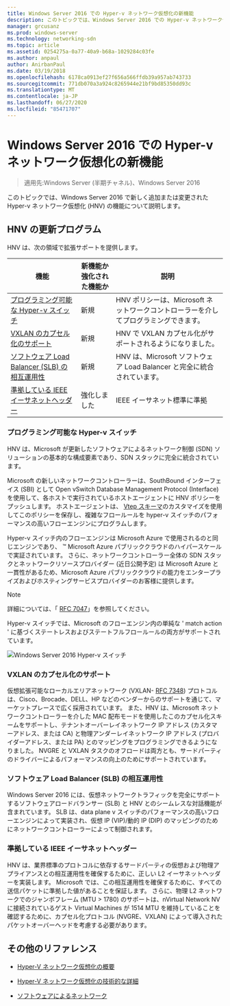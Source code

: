 ```yaml
---
title: Windows Server 2016 での Hyper-v ネットワーク仮想化の新機能
description: このトピックでは、Windows Server 2016 での Hyper-v ネットワーク仮想化の新機能について説明します。
manager: grcusanz
ms.prod: windows-server
ms.technology: networking-sdn
ms.topic: article
ms.assetid: 0254275a-0a77-40a9-b68a-1029284c03fe
ms.author: anpaul
author: AnirbanPaul
ms.date: 03/19/2018
ms.openlocfilehash: 6178ca0913ef27f656a566ffdb39a957ab743733
ms.sourcegitcommit: 771db070a3a924c8265944e21bf9bd85350dd93c
ms.translationtype: MT
ms.contentlocale: ja-JP
ms.lasthandoff: 06/27/2020
ms.locfileid: "85471707"
---
```

# <a name="whats-new-in-hyper-v-network-virtualization-in-windows-server-2016"></a>Windows Server 2016 での Hyper-v ネットワーク仮想化の新機能

>適用先:Windows Server (半期チャネル)、Windows Server 2016

このトピックでは、Windows Server 2016 で新しく追加または変更された Hyper-v ネットワーク仮想化 (HNV) の機能について説明します。

## <a name="updates-in-hnv"></a><a name="BKMK_IPAM2012R2"></a>HNV の更新プログラム
HNV は、次の領域で拡張サポートを提供します。

|機能|新機能か強化された機能か|説明|
|--------------------------|-------------------|---------------|
|[プログラミング可能な Hyper-v スイッチ](../../../sdn/technologies/hyper-v-network-virtualization/../../../sdn/technologies/hyper-v-network-virtualization/../../../sdn/technologies/hyper-v-network-virtualization/../../../sdn/technologies/hyper-v-network-virtualization/whats-new-hyperv-network-virtualization-windows-server.md#SDN)|新規|HNV ポリシーは、Microsoft ネットワークコントローラーを介してプログラミングできます。|
|[VXLAN のカプセル化のサポート](../../../sdn/technologies/hyper-v-network-virtualization/../../../sdn/technologies/hyper-v-network-virtualization/../../../sdn/technologies/hyper-v-network-virtualization/../../../sdn/technologies/hyper-v-network-virtualization/whats-new-hyperv-network-virtualization-windows-server.md#VXLAN)|新規|HNV で VXLAN カプセル化がサポートされるようになりました。|
|[ソフトウェア Load Balancer (SLB) の相互運用性](../../../sdn/technologies/hyper-v-network-virtualization/../../../sdn/technologies/hyper-v-network-virtualization/../../../sdn/technologies/hyper-v-network-virtualization/../../../sdn/technologies/hyper-v-network-virtualization/whats-new-hyperv-network-virtualization-windows-server.md#SLB)|新規|HNV は、Microsoft ソフトウェア Load Balancer と完全に統合されています。|
|[準拠している IEEE イーサネットヘッダー](../../../sdn/technologies/hyper-v-network-virtualization/../../../sdn/technologies/hyper-v-network-virtualization/../../../sdn/technologies/hyper-v-network-virtualization/../../../sdn/technologies/hyper-v-network-virtualization/whats-new-hyperv-network-virtualization-windows-server.md#L2)|強化しました|IEEE イーサネット標準に準拠|

### <a name="programmable-hyper-v-switch"></a><a name="SDN"></a>プログラミング可能な Hyper-v スイッチ
HNV は、Microsoft が更新したソフトウェアによるネットワーク制御 (SDN) ソリューションの基本的な構成要素であり、SDN スタックに完全に統合されています。

Microsoft の新しいネットワークコントローラーは、SouthBound インターフェイス (SBI) として Open vSwitch Database Management Protocol (Interface) を使用して、各ホストで実行されているホストエージェントに HNV ポリシーをプッシュします。 ホストエージェントは、 [Vtep スキーマ](https://github.com/openvswitch/ovs/blob/master/vtep/vtep.ovsschema)のカスタマイズを使用してこのポリシーを保存し、複雑なフロールールを hyper-v スイッチのパフォーマンスの高いフローエンジンにプログラムします。

Hyper-v スイッチ内のフローエンジンは Microsoft Azure で使用されるのと同じエンジンであり、 &trade; Microsoft Azure パブリッククラウドのハイパースケールで実証されています。 さらに、ネットワークコントローラー全体の SDN スタックとネットワークリソースプロバイダー (近日公開予定) は Microsoft Azure と一貫性があるため、Microsoft Azure パブリッククラウドの能力をエンタープライズおよびホスティングサービスプロバイダーのお客様に提供します。

> [!NOTE]
> 詳細については、「 [RFC 7047](https://www.rfc-editor.org/info/rfc7047)」を参照してください。

Hyper-v スイッチでは、Microsoft のフローエンジン内の単純な ' match action ' に基づくステートレスおよびステートフルフロールールの両方がサポートされています。

![Windows Server 2016 Hyper-v スイッチ](../../../media/what-s-new-in-hyper-v-network-virtualization-in-windows-server/HNVOverview.png)

### <a name="vxlan-encapsulation-support"></a><a name="VXLAN"></a>VXLAN のカプセル化のサポート
仮想拡張可能なローカルエリアネットワーク (VXLAN- [RFC 7348](https://www.rfc-editor.org/info/rfc7348)) プロトコルは、Cisco、Brocade、DELL、HP などのベンダーからのサポートを通じて、マーケットプレースで広く採用されています。 また、HNV は、Microsoft ネットワークコントローラーを介した MAC 配布モードを使用したこのカプセル化スキームをサポートし、テナントオーバーレイネットワーク IP アドレス (カスタマーアドレス、または CA) と物理アンダーレイネットワーク IP アドレス (プロバイダーアドレス、または PA) とのマッピングをプログラミングできるようになりました。 NVGRE と VXLAN タスクのオフロードは両方とも、サードパーティのドライバーによるパフォーマンスの向上のためにサポートされています。

### <a name="software-load-balancer-slb-interoperability"></a><a name="SLB"></a>ソフトウェア Load Balancer (SLB) の相互運用性
Windows Server 2016 には、仮想ネットワークトラフィックを完全にサポートするソフトウェアロードバランサー (SLB) と HNV とのシームレスな対話機能が含まれています。 SLB は、data plane v スイッチのパフォーマンスの高いフローエンジンによって実装され、仮想 IP (VIP)/動的 IP (DIP) のマッピングのためにネットワークコントローラーによって制御されます。

### <a name="compliant-ieee-ethernet-headers"></a><a name="L2"></a>準拠している IEEE イーサネットヘッダー
HNV は、業界標準のプロトコルに依存するサードパーティの仮想および物理アプライアンスとの相互運用性を確保するために、正しい L2 イーサネットヘッダーを実装します。 Microsoft では、この相互運用性を確保するために、すべての送信パケットに準拠した値があることを保証します。 さらに、物理 L2 ネットワークでのジャンボフレーム (MTU > 1780) のサポートは、nVirtual Network NV に接続されているゲスト Virtual Machines が 1514 MTU を維持していることを確認するために、カプセル化プロトコル (NVGRE、VXLAN) によって導入されたパケットオーバーヘッドを考慮する必要があります。

## <a name="additional-references"></a>その他のリファレンス

-   [Hyper-V ネットワーク仮想化の概要](hyperv-network-virtualization-overview-windows-server.md)

-   [Hyper-V ネットワーク仮想化の技術的な詳細](hyperv-network-virtualization-technical-details-windows-server.md)

-   [ソフトウェアによるネットワーク](../../Software-Defined-Networking--SDN-.md)

